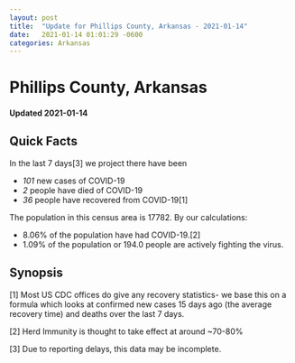 ```yaml
---
layout: post
title:  "Update for Phillips County, Arkansas - 2021-01-14"
date:   2021-01-14 01:01:29 -0600
categories: Arkansas
---
```


# Phillips County, Arkansas
#### Updated 2021-01-14

## Quick Facts

In the last 7 days[3] we project there have been
- *101* new cases of COVID-19
- *2* people have died of COVID-19
- *36* people have recovered from COVID-19[1]

The population in this census area is 17782. By our calculations:
- 8.06% of the population have had COVID-19.[2]
- 1.09% of the population or 194.0 people are actively fighting the virus.

## Synopsis




[1] Most US CDC offices do give any recovery statistics- we base this on a formula which looks at confirmed new cases
15 days ago (the average recovery time) and deaths over the last 7 days.

[2] Herd Immunity is thought to take effect at around ~70-80%

[3] Due to reporting delays, this data may be incomplete.
 
    
